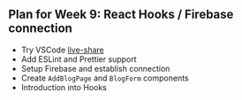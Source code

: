 ## Plan for Week 9: React Hooks / Firebase connection

* Try VSCode [live-share](https://code.visualstudio.com/blogs/2017/11/15/live-share)
* Add ESLint and Prettier support
* Setup Firebase and establish connection
* Create `AddBlogPage` and `BlogForm` components
* Introduction into Hooks

